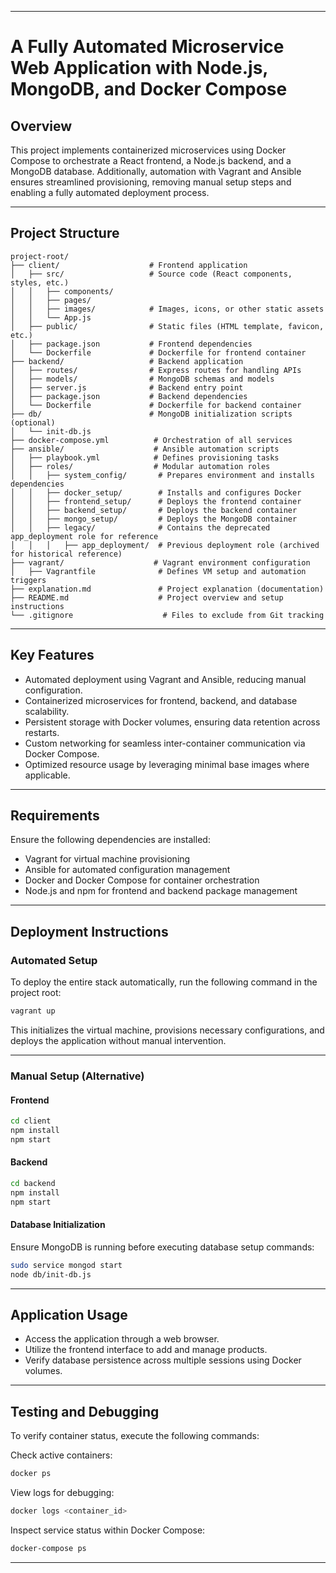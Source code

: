 
---

# A Fully Automated Microservice Web Application with Node.js, MongoDB, and Docker Compose  

## Overview  
This project implements containerized microservices using Docker Compose to orchestrate a React frontend, a Node.js backend, and a MongoDB database. Additionally, automation with Vagrant and Ansible ensures streamlined provisioning, removing manual setup steps and enabling a fully automated deployment process.

---

## Project Structure  

```plaintext
project-root/
├── client/                    # Frontend application
│   ├── src/                   # Source code (React components, styles, etc.)
│   │   ├── components/
│   │   ├── pages/
│   │   ├── images/            # Images, icons, or other static assets
│   │   └── App.js
│   ├── public/                # Static files (HTML template, favicon, etc.)
│   ├── package.json           # Frontend dependencies
│   └── Dockerfile             # Dockerfile for frontend container
├── backend/                   # Backend application
│   ├── routes/                # Express routes for handling APIs
│   ├── models/                # MongoDB schemas and models
│   ├── server.js              # Backend entry point
│   ├── package.json           # Backend dependencies
│   └── Dockerfile             # Dockerfile for backend container
├── db/                        # MongoDB initialization scripts (optional)
│   └── init-db.js
├── docker-compose.yml          # Orchestration of all services
├── ansible/                    # Ansible automation scripts
│   ├── playbook.yml            # Defines provisioning tasks
│   ├── roles/                  # Modular automation roles
│   │   ├── system_config/       # Prepares environment and installs dependencies
│   │   ├── docker_setup/        # Installs and configures Docker
│   │   ├── frontend_setup/      # Deploys the frontend container
│   │   ├── backend_setup/       # Deploys the backend container
│   │   ├── mongo_setup/         # Deploys the MongoDB container
│   │   ├── legacy/              # Contains the deprecated app_deployment role for reference
│   │   │   ├── app_deployment/  # Previous deployment role (archived for historical reference)
├── vagrant/                    # Vagrant environment configuration
│   ├── Vagrantfile              # Defines VM setup and automation triggers
├── explanation.md               # Project explanation (documentation)
├── README.md                    # Project overview and setup instructions
└── .gitignore                    # Files to exclude from Git tracking
```

---

## Key Features  
- Automated deployment using Vagrant and Ansible, reducing manual configuration.  
- Containerized microservices for frontend, backend, and database scalability.  
- Persistent storage with Docker volumes, ensuring data retention across restarts.  
- Custom networking for seamless inter-container communication via Docker Compose.  
- Optimized resource usage by leveraging minimal base images where applicable.  

---

## Requirements  
Ensure the following dependencies are installed:  
- Vagrant for virtual machine provisioning  
- Ansible for automated configuration management  
- Docker and Docker Compose for container orchestration  
- Node.js and npm for frontend and backend package management  

---

## Deployment Instructions  

### Automated Setup  
To deploy the entire stack automatically, run the following command in the project root:  
```bash
vagrant up
```
This initializes the virtual machine, provisions necessary configurations, and deploys the application without manual intervention.

---

### Manual Setup (Alternative)  

#### Frontend  
```bash
cd client
npm install
npm start
```

#### Backend  
```bash
cd backend
npm install
npm start
```

#### Database Initialization  
Ensure MongoDB is running before executing database setup commands:  
```bash
sudo service mongod start
node db/init-db.js
```

---

## Application Usage  
- Access the application through a web browser.  
- Utilize the frontend interface to add and manage products.  
- Verify database persistence across multiple sessions using Docker volumes.  

---

## Testing and Debugging  
To verify container status, execute the following commands:  

Check active containers:  
```bash
docker ps
```

View logs for debugging:  
```bash
docker logs <container_id>
```

Inspect service status within Docker Compose:  
```bash
docker-compose ps
```

---

